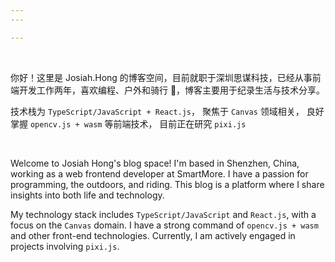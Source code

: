 ```yaml
---
---

---
```


<br />

你好！这里是 Josiah.Hong 的博客空间，目前就职于深圳思谋科技，已经从事前端开发工作两年，喜欢编程、户外和骑行 🚴，博客主要用于纪录生活与技术分享。

技术栈为 `TypeScript/JavaScript + React.js`， 聚焦于 `Canvas` 领域相关， 良好掌握 `opencv.js + wasm` 等前端技术， 目前正在研究 `pixi.js`

<br />

Welcome to Josiah Hong's blog space! I'm based in Shenzhen, China, working as a web frontend developer at SmartMore. I have a passion for programming, the outdoors, and riding. This blog is a platform where I share insights into both life and technology.

My technology stack includes `TypeScript/JavaScript` and `React.js`, with a focus on the `Canvas` domain. I have a strong command of `opencv.js + wasm` and other front-end technologies. Currently, I am actively engaged in projects involving `pixi.js`.

<br />
